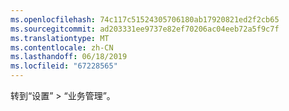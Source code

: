 ```yaml
---
ms.openlocfilehash: 74c117c51524305706180ab17920821ed2f2cb65
ms.sourcegitcommit: ad203331ee9737e82ef70206ac04eeb72a5f9c7f
ms.translationtype: MT
ms.contentlocale: zh-CN
ms.lasthandoff: 06/18/2019
ms.locfileid: "67228565"
---
```

转到“设置” > “业务管理”。